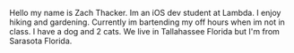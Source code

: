 
Hello my name is Zach Thacker. Im an iOS dev student at Lambda. I enjoy hiking and gardening. Currently im bartending my off hours when im not in class. 
I have a dog and 2 cats. We live in Tallahassee Florida but I'm from Sarasota Florida. 
